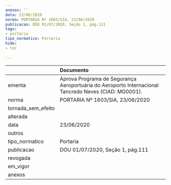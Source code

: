 ```yaml
---
anexos: ''
data: 23/06/2020
norma: PORTARIA Nº 1603/SIA, 23/06/2020
publicacao: DOU 01/07/2020, Seção 1, pág.111
tags:
- portaria
tipo_normatico: Portaria
hide: 
- toc 
 
---
```


|                    | Documento                                                                                            |
|:-------------------|:-----------------------------------------------------------------------------------------------------|
| ementa             | Aprova Programa de Segurança Aeroportuária do Aeroporto Internacional Tancredo Neves (CIAD: MG0001). |
| norma              | PORTARIA Nº 1603/SIA, 23/06/2020                                                                     |
| tornada_sem_efeito |                                                                                                      |
| alterada           |                                                                                                      |
| data               | 23/06/2020                                                                                           |
| outros             |                                                                                                      |
| tipo_normatico     | Portaria                                                                                             |
| publicacao         | DOU 01/07/2020, Seção 1, pág.111                                                                     |
| revogada           |                                                                                                      |
| em_vigor           |                                                                                                      |
| anexos             |                                                                                                      |